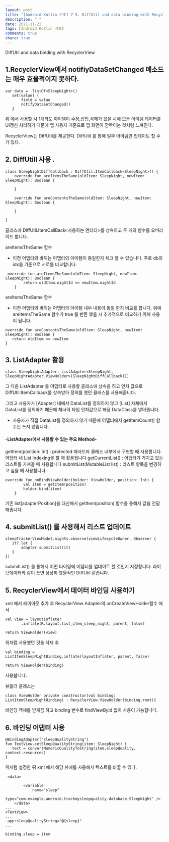 ```yaml
---
layout: post
title: "[Android Kotlin 기초] 7-5. DiffUtil and data binding with RecyclerView"
description: " "
date: 2021-11-22
tags: [Android Kotlin 기초]
comments: true
share: true
---
```



DiffUtil and data binding with RecyclerView

## 1.RecyclerView에서 notifiyDataSetChanged 메소드는 매우 효율적이지 못하다.
```
var data =  listOf<SleepNight>()
   set(value) {
       field = value
       notifyDataSetChanged()
   }
```

위 에서 사용할 시 1개라도 아이템이 수정,삽입,삭제가 됬을 시에 모든 아이템 데이터를 UI갱신 처리하기 때문에
앱 사용자 기준으로 앱 화면이 깜빡이는 것처럼 느껴진다.

RecyclerView는 DiffUtil를 제공한다. DiffUtil 를 통해 일부 아이템만 업데이트 할 수가 있다.

## 2. DiffUtill 사용 . 

```                             
class SleepNightDiffCallback : DiffUtil.ItemCallback<SleepNight>() {
    override fun areItemsTheSame(oldItem: SleepNight, newItem: SleepNight): Boolean {
                                                                                
    }

    override fun areContentsTheSame(oldItem: SleepNight, newItem: SleepNight): Boolean {

    }

}
```
클래스에 DiffUtil.ItemCallBack<사용하는 엔티티>를 상속하고 두 개의 함수를 오버라이드 합니다.

areItemsTheSame 함수
- 이전 어댑터와 바뀌는 어댑터의 아이템이 동일한지 체크 할 수 있습니다.
주로 db의 idx를 기준으로 서로를 비교합니다.
 
```
 override fun areItemsTheSame(oldItem: SleepNight, newItem: SleepNight): Boolean {
        return oldItem.nightId == newItem.nightId
    }
```

areItemsTheSame 함수
- 이전 어댑터와 바뀌는 어댑터의 아이템 내부 내용이 동일 한지 비교를 합니다. 위에 areItemsTheSame 함수가
true 를 반환 했을 시 추가적으로 비교하기 위해 사용이 됩니다.

```
override fun areContentsTheSame(oldItem: SleepNight, newItem: SleepNight): Boolean {
   return oldItem == newItem
}
```


## 3. ListAdapter 활용

```
class SleepNightAdapter: ListAdapter<SleepNight, SleepNightAdapter.ViewHolder>(SleepNightDiffCallback()) 
```
그 다음 ListAdapter 를 어댑터로 사용할 클래스에 상속을 하고 인자 값으로  DiffUtil.ItemCallback를 상속받아
정의를 했던 클래스를 사용해줍니다.

그리고 사용자가 [Adapter] 내에서 DataList를 정의하지 않고 [List] 자체에서 DataList를 정의하기 때문에
제너릭 타입 인자값으로 해당 DataClass를 넣어줍니다.   
* 사용자가 직접 DataList를 정의하지 않기 때문에 어댑터에서 getItemCount() 함수는 쓰지 않습니다.

#### -ListAdapter에서 사용할 수 있는 주요 Method-

getItem(position: Int) : protected 매서드라 클래스 내부에서 구현할 때 사용합니다.
 어댑터 내 List Indexing을 할 때 활용됩니다
getCurrentList() : 어댑터가 가지고 있는 리스트를 가져올 때 사용합니다
submitList(MutableList<T> list) : 리스트 항목을 변경하고 싶을 때 사용합니다


```
override fun onBindViewHolder(holder: ViewHolder, position: Int) {
        val item = getItem(position)
        holder.bind(item)
    }
```
기존 list[adapterPosition]을 대신해서 getItem(position) 함수를 통해서 값을 전달해줍니다. 


## 4. submitList() 를 사용해서 리스트 업데이트

```
sleepTrackerViewModel.nights.observe(viewLifecycleOwner, Observer {
   it?.let {
       adapter.submitList(it)
   }
})
``` 
submitList() 를 통해서 어떤 타이밍에 어댑터를 업데이트 할 것인지 지정합니다. 라이브데이터와 같이 쓰면 상당히
효율적인 DiffUtil 같습니다.


## 5. RecyclerView에서 데이터 바인딩 사용하기

xml 에서 레이아웃 추가 후 
RecyclerView Adapter의 onCreateViewHolder함수 에서 
```
val view = layoutInflater
       .inflate(R.layout.list_item_sleep_night, parent, false)

return ViewHolder(view)
```
위처럼 사용했던 것을 삭제 후 

```
val binding =
ListItemSleepNightBinding.inflate(layoutInflater, parent, false)

return ViewHolder(binding)
```

사용합니다. 

뷰홀더 클래스는
```
class ViewHolder private constructor(val binding: ListItemSleepNightBinding) : RecyclerView.ViewHolder(binding.root){
```
바인딩 객체를 받게끔 하고 binding 변수로 findViewById 없이 사용이 가능합니다.


## 6. 바인딩 어댑터 사용


```
@BindingAdapter("sleepQualityString")
fun TextView.setSleepQualityString(item: SleepNight) {
   text = convertNumericQualityToString(item.sleepQuality, context.resources)
}
```
위처럼 설정한 뒤 xml 에서 해당 뷰에를 사용해서 
텍스트를 바꿀 수 있다.


```
 <data>

        <variable
            name="sleep"
            type="com.example.android.trackmysleepquality.database.SleepNight" />
    </data>
...
<TextView>
...
 app:sleepQualityString="@{sleep}" 
...
```
 
```
binding.sleep = item
```




 

 